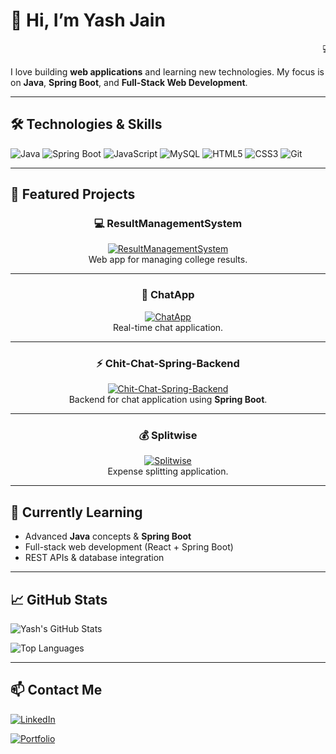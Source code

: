 # 👋 Hi, I’m Yash Jain
<marquee>💻 Aspiring Java & Web Developer | 📍 Surat, India 🌐</marquee>

I love building **web applications** and learning new technologies. My focus is on **Java**, **Spring Boot**, and **Full-Stack Web Development**.

---

## 🛠️ Technologies & Skills

![Java](https://img.shields.io/badge/Java-ED8B00?style=for-the-badge&logo=java&logoColor=white) 
![Spring Boot](https://img.shields.io/badge/Spring%20Boot-6DB33F?style=for-the-badge&logo=spring&logoColor=white) 
![JavaScript](https://img.shields.io/badge/JavaScript-F7DF1E?style=for-the-badge&logo=javascript&logoColor=black) 
![MySQL](https://img.shields.io/badge/MySQL-4479A1?style=for-the-badge&logo=mysql&logoColor=white) 
![HTML5](https://img.shields.io/badge/HTML5-E34F26?style=for-the-badge&logo=html5&logoColor=white) 
![CSS3](https://img.shields.io/badge/CSS3-1572B6?style=for-the-badge&logo=css3&logoColor=white) 
![Git](https://img.shields.io/badge/Git-F05032?style=for-the-badge&logo=git&logoColor=white)

---

## 📂 Featured Projects

<div align="center">

### 💻 ResultManagementSystem
[![ResultManagementSystem](https://img.shields.io/badge/ResultManagementSystem-JavaScript-blue?style=for-the-badge)](https://github.com/YashJain2409/ResultManagementSystem)  
Web app for managing college results.

---

### 💬 ChatApp
[![ChatApp](https://img.shields.io/badge/ChatApp-JavaScript-purple?style=for-the-badge)](https://github.com/YashJain2409/ChatApp)  
Real-time chat application.

---

### ⚡ Chit-Chat-Spring-Backend
[![Chit-Chat-Spring-Backend](https://img.shields.io/badge/Chit--Chat--Spring--Backend-Java-green?style=for-the-badge)](https://github.com/YashJain2409/Chit-Chat-Spring-Backend)  
Backend for chat application using **Spring Boot**.

---

### 💰 Splitwise
[![Splitwise](https://img.shields.io/badge/Splitwise-Java-red?style=for-the-badge)](https://github.com/YashJain2409/Splitwise)  
Expense splitting application.

</div>

---

## 🌱 Currently Learning

- Advanced **Java** concepts & **Spring Boot**  
- Full-stack web development (React + Spring Boot)  
- REST APIs & database integration  

---

## 📈 GitHub Stats

![Yash's GitHub Stats](https://github-readme-stats.vercel.app/api?username=YashJain2409&show_icons=true&hide_title=true&count_private=true&hide=prs)

![Top Languages](https://github-readme-stats.vercel.app/api/top-langs/?username=YashJain2409&layout=compact)


---

## 📫 Contact Me

[![LinkedIn](https://img.shields.io/badge/LinkedIn-0077B5?style=for-the-badge&logo=linkedin&logoColor=white)](https://www.linkedin.com/in/yashjain8126)  

[![Portfolio](https://img.shields.io/badge/Portfolio-000000?style=for-the-badge&logo=about.me&logoColor=white)](https://yash-jain-portfolio.netlify.app)

